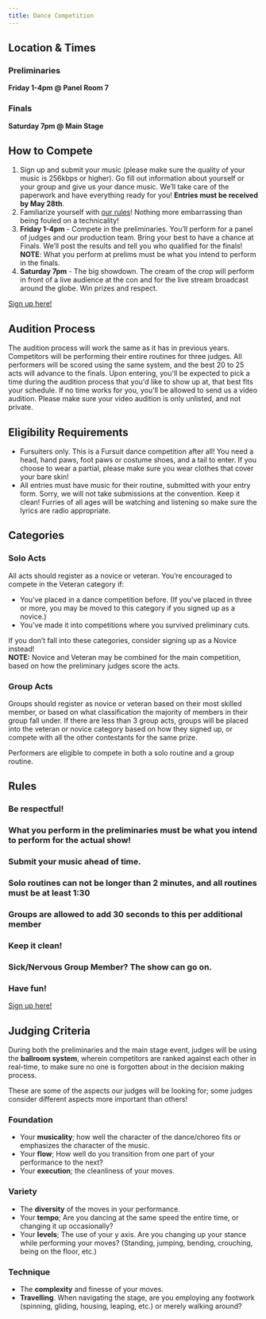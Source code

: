 ```yaml
---
title: Dance Competition
---
```

<div class="one_full textcenter hide"><h2><span>Location &amp; Times</span></h2><div class="page-wrapper">

<div class="one_half"><div class="skivdiv-content"><h3>Preliminaries</h3>
<p><strong>Friday 1-4pm @ Panel Room 7</strong></p>
<div class="clear"></div></div></div>

<div class="one_half"><div class="skivdiv-content"><h3>Finals</h3>
<p><strong>Saturday 7pm @ Main Stage</strong></p>
<div class="clear"></div></div></div>

<div class="clear"></div></div></div>

<div class="one_full hidex"><h2><span>How to Compete</span></h2><div class="page-wrapper"><ol>
<li>Sign up and submit your music (please make sure the quality of your music is 256kbps or higher).  Go fill out information about yourself or your group and give us your dance music.  We’ll take care of the paperwork and have everything ready for you! <strong>Entries must be received by May 28th</strong>.</li>
<li>Familiarize yourself with <a href="#dancecomp-rules">our rules</a>!  Nothing more embarrassing than being fouled on a technicality!</li>
<li><strong>Friday 1-4pm</strong> - Compete in the preliminaries.  You’ll perform for a panel of judges and our production team.  Bring your best to have a chance at Finals.  We’ll post the results and tell you who qualified for the finals!<br>
<strong>NOTE</strong>: What you perform at prelims must be what you intend to perform in the finals.</li>
<li><strong>Saturday 7pm</strong> - The big showdown.  The cream of the crop will perform in front of a live audience at the con and for the live stream broadcast around the globe.  Win prizes and respect.</li>
</ol>
<p class="textcenter"><a class="button" target="_blank" href="https://docs.google.com/forms/d/e/1FAIpQLSeprEegNe8qqN-y25ZiRyd1rrSTP2zDRAMxjAL9T0sVfy7xbA/viewform?c=0&amp;w=1">Sign up here!</a></p>
<div class="clear"></div></div></div>

<div class="one_full"><h2><span>Audition Process</span></h2><div class="page-wrapper"><p>The audition process will work the same as it has in previous years. Competitors will be performing their entire routines for three judges. All performers will be scored using the same system, and the best 20 to 25 acts will advance to the finals. Upon entering, you'll be expected to pick a time during the audition process that you'd like to show up at, that best fits your schedule. If no time works for you, you'll be allowed to send us a video audition. Please make sure your video audition is only unlisted, and not private.</p>
<div class="clear"></div></div></div>

<div class="one_full"><h2><span>Eligibility Requirements</span></h2><div class="page-wrapper"><ul>
<li>Fursuiters only.  This is a Fursuit dance competition after all!  You need a head, hand paws, foot paws or costume shoes, and a tail to enter.  If you choose to wear a partial, please make sure you wear clothes that cover your bare skin!</li>
<li>All entries must have music for their routine, submitted with your entry form.  Sorry, we will not take submissions at the convention.  Keep it clean!  Furries of all ages will be watching and listening so make sure the lyrics are radio appropriate.</li>
</ul>
<div class="clear"></div></div></div>

<div class="one_full"><h2><span>Categories</span></h2><div class="page-wrapper"><div class="one_half">
<h3><span>Solo Acts</span></h3>
<div class="skivdiv-content">
<p>All acts should register as a novice or veteran. You’re encouraged to compete in the Veteran category if:</p>
<ul>
<li>You’ve placed in a dance competition before. (If you’ve placed in three or more, you may be moved to this category if you signed up as a novice.)</li>
<li>You’ve made it into competitions where you survived preliminary cuts.</li>
</ul>
<p>If you don’t fall into these categories, consider signing up as a Novice instead!<br>
<strong>NOTE:</strong> Novice and Veteran may be combined for the main competition, based on how the preliminary judges score the acts.</p>
<div class="clear"></div>
</div>
</div>
<div class="one_half">
<h3><span>Group Acts</span></h3>
<div class="skivdiv-content">
<p>Groups should register as novice or veteran based on their most skilled member, or based on what classification the majority of members in their group fall under. If there are less than 3 group acts, groups will be placed into the veteran or novice category based on how they signed up, or compete with all the other contestants for the same prize.</p>
<div class="clear"></div>
</div>
</div>
<div class="clear"></div>
<p>Performers are eligible to compete in both a solo routine and a group routine.</p>
<div class="clear"></div></div></div>

<div id="dancecomp-rules" class="one_full"><h2><span>Rules</span></h2><div class="page-wrapper">
<div class="chunk-accordion"><h3 class="accordion-title">Be respectful!</h3><div class="accordion-content" style="display: none;"><p>Treat your other competitors with respect, as well as the staff running the competition. If you ever have a disagreement, always discuss it politely; it’s not that serious, after all.</p>
</div></div>

<div class="chunk-accordion"><h3 class="accordion-title">What you perform in the preliminaries must be what you intend to perform for the actual show!</h3><div class="accordion-content" style="display: none;"><p> This allows our prelim judges to make the most informed decision in choosing the best acts for the stage.</p>
</div></div>

<div class="chunk-accordion"><h3 class="accordion-title">Submit your music ahead of time.</h3><div class="accordion-content" style="display: none;"><p>All entries must have music for their routine, submitted with your entry form. Music selections should be ready to play for your final performance, in .MP3 format, and at least 256kbps.</p>
</div></div>

<div class="chunk-accordion"><h3 class="accordion-title">Solo routines can not be longer than 2 minutes, and all routines must be at least 1:30</h3><div class="accordion-content" style="display: none;"><p>Routines not edited to be 2 minutes or under will be faded out. We encourage custom edits or mixes and recommend you choose themed music that compliments your routine.</p>
</div></div>

<div class="chunk-accordion"><h3 class="accordion-title">Groups are allowed to add 30 seconds to this per additional member</h3><div class="accordion-content" style="display: none;"><p> As an example, 2 members get 2:30 and can go as long as 4 minutes if they have 5 or more members.</p>
</div></div>

<div class="chunk-accordion"><h3 class="accordion-title">Keep it clean!</h3><div class="accordion-content" style="display: none;"><p>  People of all ages will be watching and listening. Don’t go overboard with any vulgar content in your performance.</p>
</div></div>

<div class="chunk-accordion"><h3 class="accordion-title">Sick/Nervous Group Member? The show can go on.</h3><div class="accordion-content" style="display: none;"><p> Groups who qualify for finals may substitute or drop one individual in finals as long as it affects less than half the group.  (ie. a 2 person group must find a substitute in case one person cannot perform).</p>
</div></div>

<div class="chunk-accordion"><h3 class="accordion-title">Have fun!</h3><div class="accordion-content" style="display: none;"><p> In the end, remember most of all: This is just for fun! If you don’t get in, don’t get discouraged. We’re all dancers here, and the world is our stage; not just this one. Good luck, and see you out there on the dance floor!</p>
</div></div>

<p class="textcenter"><a class="button" target="_blank" href="https://docs.google.com/forms/d/e/1FAIpQLSeprEegNe8qqN-y25ZiRyd1rrSTP2zDRAMxjAL9T0sVfy7xbA/viewform?c=0&amp;w=1">Sign up here!</a></p>
<div class="clear"></div></div></div>

<div class="one_full"><h2><span>Judging Criteria</span></h2><div class="page-wrapper"><p>During both the preliminaries and the main stage event, judges will be using the <strong>ballroom system</strong>, wherein competitors are ranked against each other in real-time, to make sure no one is forgotten about in the decision making process.</p>
<p>These are some of the aspects our judges will be looking for; some judges consider different aspects more important than others!</p>
<h3>Foundation</h3>
<ul>
<li>Your <strong>musicality</strong>; how well the character of the dance/choreo fits or emphasizes the character of the music.</li>
<li>Your <strong>flow</strong>; How well do you transition from one part of your performance to the next?</li>
<li>Your <strong>execution</strong>; the cleanliness of your moves.</li>
</ul>
<h3>Variety</h3>
<ul>
<li>The <strong>diversity</strong> of the moves in your performance.</li>
<li>Your <strong>tempo</strong>; Are you dancing at the same speed the entire time, or changing it up occasionally?</li>
<li>Your <strong>levels</strong>; The use of your y axis. Are you changing up your stance while performing your moves? (Standing, jumping, bending, crouching, being on the floor, etc.)</li>
</ul>
<h3>Technique</h3>
<ul>
<li>The <strong>complexity</strong> and finesse of your moves.</li>
<li><strong>Travelling</strong>. When navigating the stage, are you employing any footwork (spinning, gliding, housing, leaping, etc.) or merely walking around?</li>
</ul>
<div class="clear"></div></div></div>